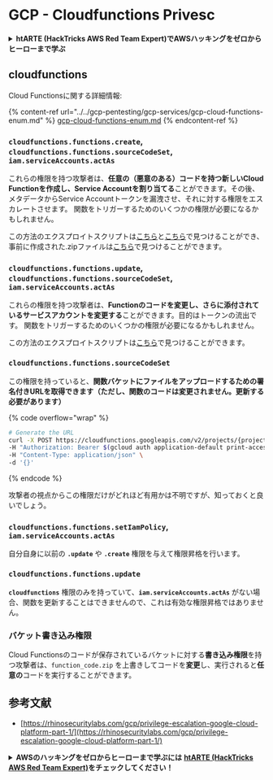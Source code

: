 # GCP - Cloudfunctions Privesc

<details>

<summary><strong>htARTE (HackTricks AWS Red Team Expert)でAWSハッキングをゼロからヒーローまで学ぶ</strong></summary>

HackTricksをサポートする他の方法:

* **HackTricksにあなたの会社を広告したい**、または**HackTricksをPDFでダウンロードしたい**場合は、[**SUBSCRIPTION PLANS**](https://github.com/sponsors/carlospolop)をチェックしてください！
* [**公式のPEASS & HackTricksグッズ**](https://peass.creator-spring.com)を入手する
* [**The PEASS Family**](https://opensea.io/collection/the-peass-family)を発見し、独占的な[**NFTs**](https://opensea.io/collection/the-peass-family)のコレクションをチェックする
* 💬 [**Discordグループ**](https://discord.gg/hRep4RUj7f)に**参加する**か、[**telegramグループ**](https://t.me/peass)に参加するか、**Twitter** 🐦 [**@carlospolopm**](https://twitter.com/carlospolopm)を**フォローする**。
* [**HackTricks**](https://github.com/carlospolop/hacktricks)と[**HackTricks Cloud**](https://github.com/carlospolop/hacktricks-cloud)のgithubリポジトリにPRを提出して、あなたのハッキングのコツを共有する。

</details>

## cloudfunctions

Cloud Functionsに関する詳細情報:

{% content-ref url="../../gcp-pentesting/gcp-services/gcp-cloud-functions-enum.md" %}
[gcp-cloud-functions-enum.md](../../gcp-pentesting/gcp-services/gcp-cloud-functions-enum.md)
{% endcontent-ref %}

### `cloudfunctions.functions.create`, `cloudfunctions.functions.sourceCodeSet`, `iam.serviceAccounts.actAs`

これらの権限を持つ攻撃者は、**任意の（悪意のある）コードを持つ新しいCloud Functionを作成し、Service Accountを割り当てる**ことができます。その後、メタデータからService Accountトークンを漏洩させ、それに対する権限をエスカレートさせます。
関数をトリガーするためのいくつかの権限が必要になるかもしれません。

この方法のエクスプロイトスクリプトは[こちら](https://github.com/RhinoSecurityLabs/GCP-IAM-Privilege-Escalation/blob/master/ExploitScripts/cloudfunctions.functions.create-call.py)と[こちら](https://github.com/RhinoSecurityLabs/GCP-IAM-Privilege-Escalation/blob/master/ExploitScripts/cloudfunctions.functions.create-setIamPolicy.py)で見つけることができ、事前に作成された.zipファイルは[こちら](https://github.com/RhinoSecurityLabs/GCP-IAM-Privilege-Escalation/tree/master/ExploitScripts/CloudFunctions)で見つけることができます。

### `cloudfunctions.functions.update`, `cloudfunctions.functions.sourceCodeSet`, `iam.serviceAccounts.actAs`

これらの権限を持つ攻撃者は、**Functionのコードを変更し、さらに添付されているサービスアカウントを変更する**ことができます。目的はトークンの流出です。
関数をトリガーするためのいくつかの権限が必要になるかもしれません。

この方法のエクスプロイトスクリプトは[こちら](https://github.com/RhinoSecurityLabs/GCP-IAM-Privilege-Escalation/blob/master/ExploitScripts/cloudfunctions.functions.update.py)で見つけることができます。

### `cloudfunctions.functions.sourceCodeSet`

この権限を持っていると、**関数バケットにファイルをアップロードするための署名付きURLを取得できます（ただし、関数のコードは変更されません。更新する必要があります）**

{% code overflow="wrap" %}
```bash
# Generate the URL
curl -X POST https://cloudfunctions.googleapis.com/v2/projects/{project-id}/locations/{location}/functions:generateUploadUrl \
-H "Authorization: Bearer $(gcloud auth application-default print-access-token)" \
-H "Content-Type: application/json" \
-d '{}'
```
{% endcode %}

攻撃者の視点からこの権限だけがどれほど有用かは不明ですが、知っておくと良いでしょう。

### `cloudfunctions.functions.setIamPolicy`, `iam.serviceAccounts.actAs`

自分自身に以前の **`.update`** や **`.create`** 権限を与えて権限昇格を行います。

### `cloudfunctions.functions.update`

**`cloudfunctions`** 権限のみを持っていて、**`iam.serviceAccounts.actAs`** がない場合、関数を更新することはできませんので、これは有効な権限昇格ではありません。

### バケット書き込み権限

Cloud Functionsのコードが保存されているバケットに対する**書き込み権限**を持つ攻撃者は、`function_code.zip` を上書きしてコードを**変更**し、実行されると**任意の**コードを実行することができます。

## 参考文献

* [https://rhinosecuritylabs.com/gcp/privilege-escalation-google-cloud-platform-part-1/](https://rhinosecuritylabs.com/gcp/privilege-escalation-google-cloud-platform-part-1/)

<details>

<summary><strong>AWSのハッキングをゼロからヒーローまで学ぶには</strong> <a href="https://training.hacktricks.xyz/courses/arte"><strong>htARTE (HackTricks AWS Red Team Expert)</strong></a><strong>をチェックしてください！</strong></summary>

HackTricksをサポートする他の方法:

* **HackTricksにあなたの会社を広告したい**、または**HackTricksをPDFでダウンロードしたい**場合は、[**サブスクリプションプラン**](https://github.com/sponsors/carlospolop)をチェックしてください！
* [**公式のPEASS & HackTricksグッズ**](https://peass.creator-spring.com)を入手してください。
* [**The PEASS Family**](https://opensea.io/collection/the-peass-family)を発見してください。私たちの独占的な[**NFTコレクション**](https://opensea.io/collection/the-peass-family)です。
* 💬 [**Discordグループ**](https://discord.gg/hRep4RUj7f)や[**テレグラムグループ**](https://t.me/peass)に**参加する**か、**Twitter** 🐦 [**@carlospolopm**](https://twitter.com/carlospolopm)で**フォローしてください。**
* [**HackTricks**](https://github.com/carlospolop/hacktricks) および [**HackTricks Cloud**](https://github.com/carlospolop/hacktricks-cloud) のgithubリポジトリにPRを提出して、あなたのハッキングのコツを**共有してください。**

</details>
